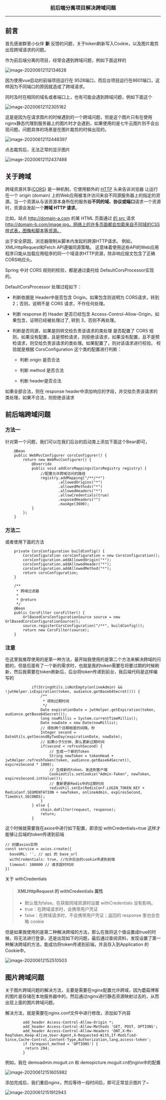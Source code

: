 ### <center>前后端分离项目解决跨域问题
***
## 前言

首先感谢群里小伙伴 **新** 反馈的问题，关于token刷新写入Cookie，以及图片裁剪出现跨域请求的问题。

作为前后端分离的项目，经常会遇到跨域问题，例如下面这样的

![image-20200612112134628](https://cdn.losey.top/blog/image-20200612112134628.png)

因为使用vue启动的前端项目运行在 9528端口，而后台项目运行在8601端口，这样因为不同端口的原因就造成了跨域请求。

同时及时在相同的域名或者端口上，也有可能会遇到跨域问题，例如下面这个

![image-20200612112305182](https://cdn.losey.top/blog/image-20200612112305182.png)

这是是因为在请求图片的时候遇到的一个跨域问题，但是这个图片只有在使用nginx静态代理到服务器上的图片时才会遇到，如果使用的是七牛云图片则不会出现问题。问题具体的场景是在图片裁剪的时候出现的。

![image-20200612112448397](https://cdn.losey.top/blog/image-20200612112448397.png)

点击裁剪后，无法正常的显示图片

![image-20200612112437488](https://cdn.losey.top/blog/image-20200612112437488.png)

## 关于跨域

跨域资源共享([CORS](https://developer.mozilla.org/zh-CN/docs/Glossary/CORS)) 是一种机制，它使用额外的 [HTTP](https://developer.mozilla.org/zh-CN/docs/Glossary/HTTP) 头来告诉浏览器 让运行在一个 origin (domain) 上的Web应用被准许访问来自不同源服务器上的指定的资源。当一个资源从与该资源本身所在的服务器**不同的域、协议或端口**请求一个资源时，资源会发起一个**跨域 HTTP 请求**。

比如，站点 http://domain-a.com 的某 HTML 页面通过 [ 的 src ](https://developer.mozilla.org/zh-CN/docs/Web/HTML/Element/Img#Attributes)请求 http://domain-b.com/image.jpg。网络上的许多页面都会加载来自不同域的CSS样式表，图像和脚本等资源。

出于安全原因，浏览器限制从脚本内发起的跨源HTTP请求。 例如，XMLHttpRequest和Fetch API遵循同源策略。 这意味着使用这些API的Web应用程序只能从加载应用程序的同一个域请求HTTP资源，除非响应报文包含了正确CORS响应头。

Spring 中对 CORS 规则的校验，都是通过委托给 DefaultCorsProcessor实现的。

DefaultCorsProcessor 处理过程如下：

- 判断依据是 Header中是否包含 Origin。如果包含则说明为 CORS请求，转到 2；否则，说明不是 CORS 请求，不作任何处理。

- 判断 response 的 Header 是否已经包含 Access-Control-Allow-Origin，如果包含，证明已经被处理过了, 转到 3，否则不再处理。

- 判断是否同源，如果是则转交给负责该请求的类处理
  是否配置了 CORS 规则，如果没有配置，且是预检请求，则拒绝该请求，如果没有配置，且不是预检请求，则交给负责该请求的类处理。如果配置了，则对该请求进行校验。
  校验就是根据 CorsConfiguration 这个类的配置进行判断：

  - 判断 origin 是否合法

  - 判断 method 是否合法

  - 判断 header是否合法

如果全部合法，则在 response header中添加响应的字段，并交给负责该请求的类处理，如果不合法，则拒绝该请求

## 前后端跨域问题

### 方法一

针对第一个问题，我们可以在我们后台的启动类上添加下面这个Bean即可，

```
    @Bean
    public WebMvcConfigurer corsConfigurer() {
        return new WebMvcConfigurer() {
            @Override
            public void addCorsMappings(CorsRegistry registry) {
                //配置允许跨域访问的路径
                registry.addMapping("/**/**")
                        .allowedOrigins("*")
                        .allowedMethods("*")
                        .allowedHeaders("*")
                        .allowCredentials(true)
                        .exposedHeaders("")
                        .maxAge(3600);
            }
        };
    }
```

### 方法二

或者使用下面的方法

```
    private CorsConfiguration buildConfig() {
        CorsConfiguration corsConfiguration = new CorsConfiguration();
        corsConfiguration.addAllowedOrigin("*");
        corsConfiguration.addAllowedHeader("*");
        corsConfiguration.addAllowedMethod("*");
        return corsConfiguration;
    }

    /**
     * 跨域过滤器
     *
     * @return
     */
    @Bean
    public CorsFilter corsFilter() {
        UrlBasedCorsConfigurationSource source = new UrlBasedCorsConfigurationSource();
        source.registerCorsConfiguration("/**", buildConfig());
        return new CorsFilter(source);
    }
```

### 注意

在这里我推荐使用的是第一种方法，最开始我使用的是第二个方法来解决跨域的问题的，但是后面有了一个新的需求时，也就是我的token需要在将要过期的时候刷新，然后我需要在token刷新后，后台将token传递到前台，我后端代码是这样编写的

```
            if(StringUtils.isNotEmpty(onlineAdmin) && !jwtHelper.isExpiration(token, audience.getBase64Secret())) {
                /**
                 * 得到过期时间
                 */
                Date expirationDate = jwtHelper.getExpiration(token, audience.getBase64Secret());
                long nowMillis = System.currentTimeMillis();
                Date nowDate = new Date(nowMillis);
                // 得到两个日期相差的间隔，秒
                Integer second = DateUtils.getSecondByTwoDay(expirationDate, nowDate);
                // 如果小于5分钟，那么更新过期时间
                if(second < refreshSecond) {
                    // 生成一个新的Token
                    String newToken = tokenHead + jwtHelper.refreshToken(token, audience.getBase64Secret(), expiresSecond * 1000);
                    // 生成新的token，发送到客户端
                    CookieUtils.setCookie("Admin-Token", newToken, expiresSecond.intValue());
                    // 重新更新Redis中的过期时间
                    redisUtil.setEx(RedisConf.LOGIN_TOKEN_KEY + RedisConf.SEGMENTATION + newToken, onlineAdmin, expiresSecond, TimeUnit.SECONDS);
                }
            } else {
                chain.doFilter(request, response);
                return;
            }
```

这个时候就需要我在axios中进行如下配置，即添加 withCredentials=true 这样才能够让后端的token传递到前端

```
// 创建axios实例
const service = axios.create({
  baseURL: '', // api 的 base_url
  withCredentials: true, //允许后台的cookie传递到前端
  timeout: 100000 // 请求超时时间
})

```

关于 withCredentials

>#### XMLHttpRequest 的 withCredentials 属性
>
>- 默认值为false。在获取同域资源时设置 withCredentials 没有影响。
>- true：在跨域请求时，会携带用户凭证
>- false：在跨域请求时，不会携带用户凭证；返回的 response 里也会忽略 cookie

但是如果我使用的是第二种解决跨域的方法，那么在我将这个值设置成true的时候，将无法进行登录，还是出现如下的问题，最后通过查阅资料，发现设置了第一种解决跨域的方法，能成功将token传递到前端，并且存入到Application 的 Cookie中。

![image-20200612152510503](https://cdn.losey.top/blog/image-20200612152510503.png)

## 图片跨域问题

关于图片跨域问题的解决方法，主要是需要在nginx配置允许跨域，因为蘑菇博客的图片是存储在本地服务器中的，然后通过nginx进行静态资源映射过去的，从而出现上面的图片跨域问题。

解决方法，就是需要在nginx.conf文件中进行修改，添加如下内容

```
        add_header Access-Control-Allow-Origin *;
        add_header Access-Control-Allow-Methods 'GET, POST, OPTIONS';
        add_header Access-Control-Allow-Headers 'DNT,X-Mx-ReqToken,Keep-Alive,User-Agent,X-Requested-With,If-Modified-Since,Cache-Control,Content-Type,Authorization,lang,access-token';
        if ($request_method = 'OPTIONS') {
         return 204;
        }

```

例如，我在 demoadmin.moguit.cn 和 demopicture.moguit.cn的nginx中的配置

![image-20200612151605982](https://cdn.losey.top/blog/image-20200612151605982.png)

添加完成后，我们重启nginx，然后等待一段时间后，即可正常显示图片了~

![image-20200612151912943](https://cdn.losey.top/blog/image-20200612151912943.png)
